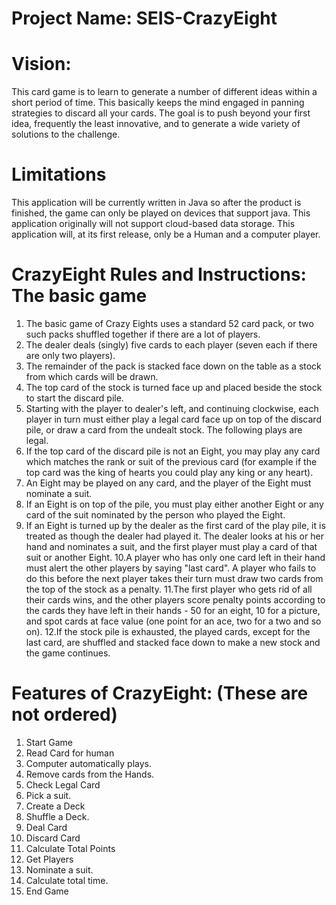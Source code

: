 # Project Name: SEIS-CrazyEight 

# Vision:

This card game is to learn to generate a number of different ideas within a short period of time. This 
basically keeps the mind engaged in panning strategies to discard all your cards. The goal is to push beyond your first idea, 
frequently the least innovative, and to generate a wide variety of solutions to the challenge.  



# Limitations

This application will be currently written in Java so after the product is finished, the game can only be played on devices
that support java.  This application originally will not support cloud-based
data storage.  This application will, at its first release, only be a Human and a computer player.


# CrazyEight Rules and Instructions: The basic game

1. The basic game of Crazy Eights uses a standard 52 card pack, or two such packs shuffled together if there are a lot of players. 
2. The dealer deals (singly) five cards to each player (seven each if there are only two players). 
3. The remainder of the pack is stacked face down on the table as a stock from which cards will be drawn. 
4. The top card of the stock is turned face up and placed beside the stock to start the discard pile.
5. Starting with the player to dealer's left, and continuing clockwise, each player in turn must either play a legal card face up on top of the discard pile, or draw a card from    the undealt stock. The following plays are legal.
6. If the top card of the discard pile is not an Eight, you may play any card which matches the rank or suit of the previous card (for example if the top card was the king of      hearts you could play any king or any heart).
7. An Eight may be played on any card, and the player of the Eight must nominate a suit.
8. If an Eight is on top of the pile, you must play either another Eight or any card of the suit nominated by the person who played the Eight.
9. If an Eight is turned up by the dealer as the first card of the play pile, it is treated as though the dealer had played it. The dealer looks at his or her hand and nominates    a suit, and the first player must play a card of that suit or another Eight.
10.A player who has only one card left in their hand must alert the other players by saying "last card". A player who fails to do this before the next player takes their turn      must draw two cards from the top of the stock as a penalty.
11.The first player who gets rid of all their cards wins, and the other players score penalty points according to the cards they have left in their hands - 50 for an eight, 10      for a picture, and spot cards at face value (one point for an ace, two for a two and so on).
12.If the stock pile is exhausted, the played cards, except for the last card, are shuffled and stacked face down to make a new stock and the game continues.



# Features of CrazyEight: (These are not ordered)
1.  Start Game
2.  Read Card for human 
3.  Computer automatically plays.
4.  Remove cards from the Hands.
5.  Check Legal Card
6.  Pick a suit.
7.  Create a Deck
8.  Shuffle a Deck.
9.  Deal Card
10. Discard Card
11. Calculate Total Points
12. Get Players
13. Nominate a suit.
14. Calculate total time.
13. End Game
